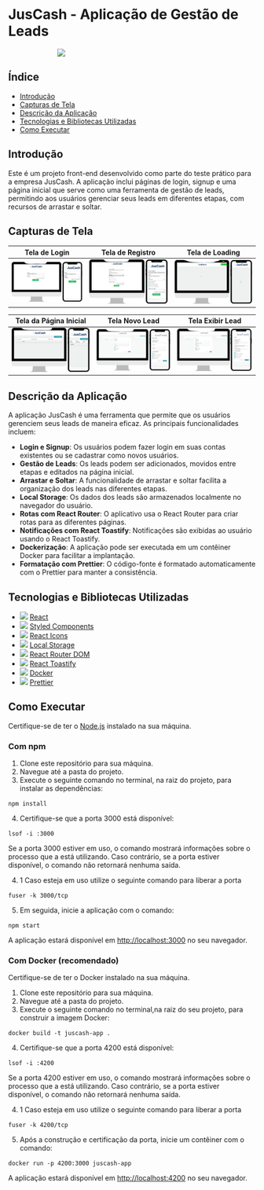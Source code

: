 # JusCash - Aplicação de Gestão de Leads

<div style="display:flex; width:400px; justify-content:center;">

<img src="https://www.juscash.com.br/wp-content/themes/s3/assets/img/logo-white.svg" width="50%"> 
</div>

## Índice

- [Introdução](#introdução)
- [Capturas de Tela](#capturas-de-tela)
- [Descrição da Aplicação](#descrição-da-aplicação)
- [Tecnologias e Bibliotecas Utilizadas](#tecnologias-e-bibliotecas-utilizadas)
- [Como Executar](#como-executar)


## Introdução <a name="introdução"></a>

Este é um projeto front-end desenvolvido como parte do teste prático para a empresa JusCash. A aplicação inclui páginas de login, signup e uma página inicial que serve como uma ferramenta de gestão de leads, permitindo aos usuários gerenciar seus leads em diferentes etapas, com recursos de arrastar e soltar.

## Capturas de Tela <a name="capturas-de-tela"></a>
| Tela de Login                    | Tela de Registro                  | Tela de Loading                   |
|----------------------------------|-----------------------------------|-----------------------------------|
| ![Tela de Login](./public/readme_images/signin.png) | ![Tela de Registro](./public/readme_images/signup.png) | ![Tela de Loading](./public/readme_images/loading.png) |

| Tela da Página Inicial            | Tela Novo Lead                   | Tela Exibir Lead                  |
|-----------------------------------|-----------------------------------|-----------------------------------|
| ![Tela da Página Inicial](./public/readme_images/home.png) | ![Tela Novo Lead](./public/readme_images/modal.png) | ![Tela Exibir Lead](./public/readme_images/edit_modal.png) |
## Descrição da Aplicação <a name="descrição-da-aplicação"></a>

A aplicação JusCash é uma ferramenta que permite que os usuários gerenciem seus leads de maneira eficaz. As principais funcionalidades incluem:

- **Login e Signup**: Os usuários podem fazer login em suas contas existentes ou se cadastrar como novos usuários.
- **Gestão de Leads**: Os leads podem ser adicionados, movidos entre etapas e editados na página inicial.
- **Arrastar e Soltar**: A funcionalidade de arrastar e soltar facilita a organização dos leads nas diferentes etapas.
- **Local Storage**: Os dados dos leads são armazenados localmente no navegador do usuário.
- **Rotas com React Router**: O aplicativo usa o React Router para criar rotas para as diferentes páginas.
- **Notificações com React Toastify**: Notificações são exibidas ao usuário usando o React Toastify.
- **Dockerização**: A aplicação pode ser executada em um contêiner Docker para facilitar a implantação.
- **Formatação com Prettier**: O código-fonte é formatado automaticamente com o Prettier para manter a consistência.

## Tecnologias e Bibliotecas Utilizadas <a name="tecnologias-e-bibliotecas-utilizadas"></a>

- <img src="https://reactjs.org/favicon.ico" width="16"> [React](https://reactjs.org/)
- <img src="https://avatars.githubusercontent.com/u/20658825?s=200&v=4" width="16"> [Styled Components](https://styled-components.com/)
- <img src="https://react-icons.github.io/react-icons/favicon.ico" width="16"> [React Icons](https://react-icons.github.io/react-icons/)
- <img src="https://repository-images.githubusercontent.com/9108007/d7f26380-443a-11ea-9b05-4f2c6aa556bf" width="16"> [Local Storage](https://developer.mozilla.org/en-US/docs/Web/API/Window/localStorage)
- <img src="https://static-00.iconduck.com/assets.00/react-router-icon-2048x1116-jfeevj0l.png" width="16"> [React Router DOM](https://reactrouter.com/web/guides/quick-start)
- <img src="https://fkhadra.github.io/react-toastify/img/favicon.ico" width="16"> [React Toastify](https://fkhadra.github.io/react-toastify/)
- <img src="https://www.docker.com/favicon.ico" width="16"> [Docker](https://www.docker.com/)
- <img src="https://prettier.io/icon.png" width="16"> [Prettier](https://prettier.io/)

## Como Executar <a name="como-executar"></a>

Certifique-se de ter o [Node.js](https://nodejs.org/) instalado na sua máquina.

### Com npm

1. Clone este repositório para sua máquina.
2. Navegue até a pasta do projeto.
3. Execute o seguinte comando no terminal, na raiz do projeto, para instalar as dependências:

```
npm install
```

4. Certifique-se que a porta 3000 está disponível:

```
lsof -i :3000
```

Se a porta 3000 estiver em uso, o comando mostrará informações sobre o processo que a está utilizando. Caso contrário, se a porta estiver disponível, o comando não retornará nenhuma saída.

4. 1 Caso esteja em uso utilize o seguinte comando para liberar a porta

```
fuser -k 3000/tcp
```

5. Em seguida, inicie a aplicação com o comando:

```
npm start
```

A aplicação estará disponível em [http://localhost:3000](http://localhost:3000) no seu navegador.

### Com Docker (recomendado)

Certifique-se de ter o Docker instalado na sua máquina.

1. Clone este repositório para sua máquina.
2. Navegue até a pasta do projeto.
3. Execute o seguinte comando no terminal,na raiz do seu projeto, para construir a imagem Docker:

```
docker build -t juscash-app .
```

4. Certifique-se que a porta 4200 está disponível:

```
lsof -i :4200
```

Se a porta 4200 estiver em uso, o comando mostrará informações sobre o processo que a está utilizando. Caso contrário, se a porta estiver disponível, o comando não retornará nenhuma saída.

4. 1 Caso esteja em uso utilize o seguinte comando para liberar a porta

```
fuser -k 4200/tcp
```

5. Após a construção e certificação da porta, inicie um contêiner com o comando:

```
docker run -p 4200:3000 juscash-app
```

A aplicação estará disponível em [http://localhost:4200](http://localhost:4200) no seu navegador.
